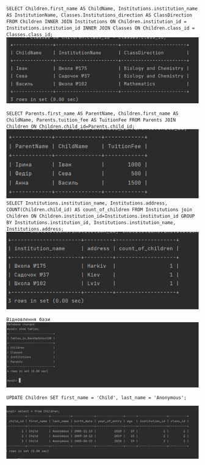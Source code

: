 `SELECT
Children.first_name AS ChildName,
Institutions.institution_name AS InstitutionName,
Classes.Institutions_direction AS ClassDirection
FROM
Children
INNER JOIN
Institutions ON Children.institution_id = Institutions.institution_id
INNER JOIN
Classes ON Children.class_id = Classes.class_id;`
![Результат запиту]( Screenshots/13_1.PNG)

`SELECT
Parents.first_name AS ParentName,
Children.first_name AS ChildName,
Parents.tuition_fee AS TuitionFee
FROM Parents
JOIN
Children ON Children.child_id=Parents.child_id;`
![Результат запиту]( Screenshots/13_2.PNG)
`SELECT Institutions.institution_name, Institutions.address, COUNT(Children.child_id) AS count_of_children
FROM
Institutions
join Children ON Children.institution_id=Institutions.institution_id
GROUP BY
Institutions.institution_id, Institutions.institution_name, Institutions.address;`
![Результат запиту]( Screenshots/13_3.PNG)

`Відновлення бази`
![Відновлення бази з дампу]( Screenshots/restoreMysqlBase.PNG)

`UPDATE Children
SET first_name = 'Child', last_name = 'Anonymous';`

![Анонімізація даних таблиці]( Screenshots/anonimus_children.PNG)

